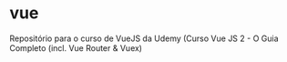 # vue
Repositório para o curso de VueJS da Udemy (Curso Vue JS 2 - O Guia Completo (incl. Vue Router &amp; Vuex)
